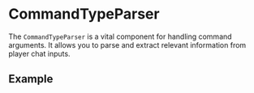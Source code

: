 # CommandTypeParser

The `CommandTypeParser` is a vital component for handling command arguments. It
allows you to parse and extract relevant information from player chat inputs.

## Example

```typescript
```
